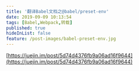 ```yaml
---
title: '翻译Babel文档之@babel/preset-env'
date: 2019-09-09 10:13:54
tags: [Babel,Webpack,转载]
published: true
hideInList: false
feature: /post-images/babel-preset-env.jpg
---
```

[https://juejin.im/post/5d74d4376fb9a06ad16f9644](https://juejin.im/post/5d74d4376fb9a06ad16f9644)